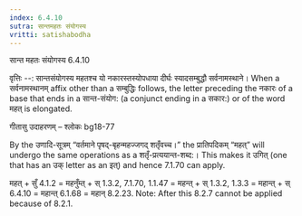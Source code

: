 ```yaml
---
index: 6.4.10
sutra: सान्तमहतः संयोगस्य
vritti: satishabodha
---
```



 सान्त महतः संयोगस्य 6.4.10 


वृत्तिः --: सान्तसंयोगस्य महतश्च यो नकारस्तस्योपधाया दीर्घः स्यादसम्बुद्धौ सर्वनामस्थाने। When a सर्वनामस्थानम् affix other than a सम्बुद्धिः follows, the letter preceding the नकारः of a base that ends in a सान्त-संयोग: (a conjunct ending in a सकार:) or of the word महत् is elongated. 


गीतासु उदाहरणम् – श्लोकः bg18-77 


By the उणादि-सूत्रम् “वर्तमाने पृषद्-बृहन्महज्जगद् शतृँवच्च।” the प्रातिपदिकम् “महत्” will undergo the same operations as a शतृँ-प्रत्ययान्त-शब्द:। This makes it उगित् (one that has an उक् letter as an इत्) and hence 7.1.70 can apply. 


महत् + सुँ 4.1.2 = महनुँम्त् + स् 1.3.2, 7.1.70, 1.1.47 = महन्त् + स् 1.3.2, 1.3.3 = महान्त् + स् 6.4.10 = महान्त् 6.1.68 = महान् 8.2.23. Note: After this 8.2.7 cannot be applied because of 8.2.1. 



